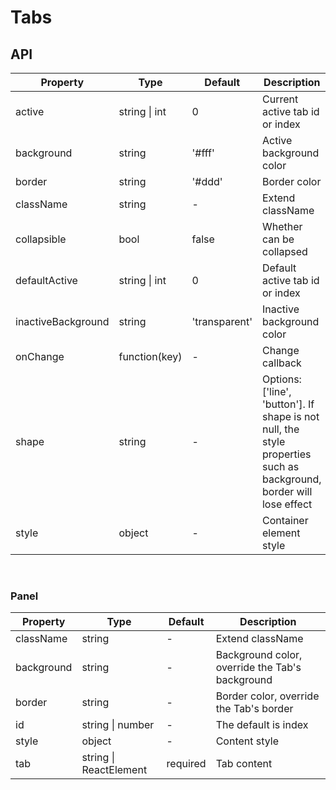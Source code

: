 # Tabs

<example />

## API

| Property | Type | Default | Description |
| --- | --- | --- | --- |
| active | string \| int | 0 | Current active tab id or index |
| background | string | '#fff' | Active background color |
| border | string | '#ddd' | Border color |
| className | string | - | Extend className |
| collapsible | bool | false | Whether can be collapsed |
| defaultActive | string \| int | 0 | Default active tab id or index |
| inactiveBackground | string | 'transparent' | Inactive background color |
| onChange | function(key) | - | Change callback |
| shape | string | - | Options: \['line', 'button']. If shape is not null, the style properties such as background, border will lose effect |
| style | object | - | Container element style |

<br />

### Panel

| Property | Type | Default | Description |
| --- | --- | --- | --- |
| className | string | - | Extend className |
| background | string | - | Background color, override the Tab's background |
| border | string | - | Border color, override the Tab's border |
| id | string \| number | - | The default is index |
| style | object | - | Content style |
| tab | string \| ReactElement | required | Tab content |